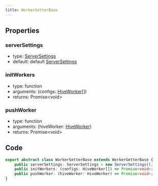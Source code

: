```yaml
---
title: WorkerSetterBase
---
```


## Properties

### serverSettings

-   type: <a href="./server-settings">ServerSettings</a>
-   default: default <a href="./server-settings">ServerSettings</a>

### initWorkers

-   type: function
-   arguments: (configs: <a href="./hive-worker">HiveWorker</a>[])
-   returns: Promise&lt;void&gt;

### pushWorker

-   type: function
-   arguments: (hiveWorker: <a href="./hive-worker">HiveWorker</a>)
-   returns: Promise&lt;void&gt;

## Code

```ts
export abstract class WorkerSetterBase extends WorkerGetterBase {
    public serverSettings: ServerSettings = new ServerSettings();
    public initWorkers: (configs: HiveWorker[]) => Promise<void>;
    public pushWorker: (hiveWorker: HiveWorker) => Promise<void>;
}
```
